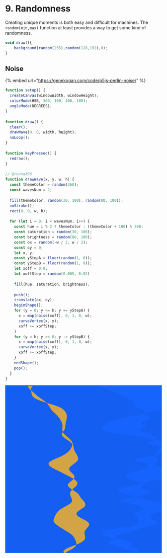# 9. Randomness

Creating unique moments is both easy and difficult for machines. The `random(min,max)` function at least provides a way to get some kind of randomness.

```javascript
void draw(){
    background(random(255),random(128,192),0);
}
```

## Noise

{% embed url="https://genekogan.com/code/p5js-perlin-noise/" %}

```javascript
function setup() {
  createCanvas(windowWidth, windowHeight);
  colorMode(HSB, 360, 100, 100, 100);
  angleMode(DEGREES);
}

function draw() {
  clear();
  drawWave(0, 0, width, height);
  noLoop();
}

function keyPressed() {
  redraw();
}

// @reona396
function drawWave(x, y, w, h) {
  const themeColor = random(360);
  const wavesNum = 2;

  fill(themeColor, random(30, 100), random(80, 100));
  noStroke();
  rect(0, 0, w, h);

  for (let i = 0; i < wavesNum; i++) {
    const hue = i % 2 ? themeColor : (themeColor + 180) % 360;
    const saturation = random(30, 100);
    const brightness = random(80, 100);
    const ox = random(-w / 2, w / 2);
    const oy = 0;
    let x, y;
    const yStepA = floor(random(1, 6));
    const yStepB = floor(random(1, 6));
    let xoff = 0.0;
    let xoffStep = random(0.005, 0.02)

    fill(hue, saturation, brightness);

    push();
    translate(ox, oy);
    beginShape();
    for (y = 0; y <= h; y += yStepA) {
      x = map(noise(xoff), 0, 1, 0, w);
      curveVertex(x, y);
      xoff += xoffStep;
    }
    for (y = h; y >= 0; y -= yStepB) {
      x = map(noise(xoff), 0, 1, 0, w);
      curveVertex(x, y);
      xoff += xoffStep;
    }
    endShape();
    pop();
  }
}
```

![](../../.gitbook/assets/noise.png)


